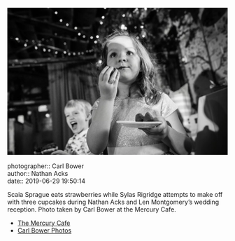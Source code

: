 ![Scaia Sprague eats strawberries](assets/2019-06-29-set-3-the-reception-66.webp)

photographer:: Carl Bower  
author:: Nathan Acks  
date:: 2019-06-29 19:50:14

Scaia Sprague eats strawberries while Sylas Rigridge attempts to make off with three cupcakes during Nathan Acks and Len Montgomery’s wedding reception. Photo taken by Carl Bower at the Mercury Cafe.

* [The Mercury Cafe](http://mercurycafe.com)
* [Carl Bower Photos](https://carlbowerphotos.com)
